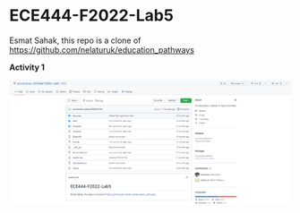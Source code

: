 # ECE444-F2022-Lab5

Esmat Sahak, this repo is a clone of https://github.com/nelaturuk/education_pathways

**Activity 1**

![alt text](https://github.com/esmatsahak/ECE444-F2022-Lab5/blob/main/images/Activity1.PNG)